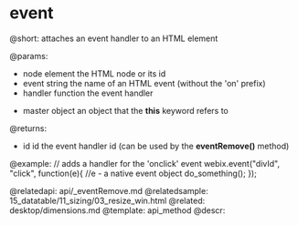 event
=============

@short: attaches an event handler to an HTML element

@params:
- node		element		the HTML node or its id
- event		string		the name of an HTML event (without the 'on' prefix)
- handler	function	the event handler
* master	object		an object that the **this** keyword refers to

@returns:
- id	id		the event handler id (can be used by the **eventRemove()** method) 

@example:
// adds a handler for the 'onclick' event
webix.event("divId", "click", function(e){
	//e - a native event object
	do_something();
});

@relatedapi: api/_eventRemove.md
@relatedsample: 
	15_datatable/11_sizing/03_resize_win.html
@related:
	desktop/dimensions.md
@template:	api_method
@descr:

